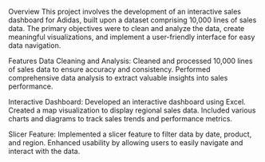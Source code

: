 Overview
This project involves the development of an interactive sales dashboard for Adidas, built upon a dataset comprising 10,000 lines of sales data. The primary objectives were to clean and analyze the data, create meaningful visualizations, and implement a user-friendly interface for easy data navigation.

Features
Data Cleaning and Analysis:
Cleaned and processed 10,000 lines of sales data to ensure accuracy and consistency.
Performed comprehensive data analysis to extract valuable insights into sales performance.

Interactive Dashboard:
Developed an interactive dashboard using Excel.
Created a map visualization to display regional sales data.
Included various charts and diagrams to track sales trends and performance metrics.

Slicer Feature:
Implemented a slicer feature to filter data by date, product, and region.
Enhanced usability by allowing users to easily navigate and interact with the data.
